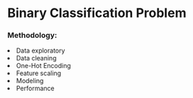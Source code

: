 # Binary Classification Problem
### Methodology:
<li> Data exploratory
<li> Data cleaning
<li> One-Hot Encoding
<li> Feature scaling
<li> Modeling
<li> Performance 

